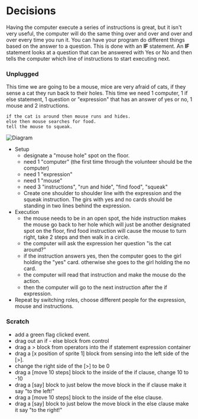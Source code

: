 # Decisions

Having the computer execute a series of instructions is great, but it isn't very useful, the computer will do the same thing over and over and over and over every time you run it.  You can have your program do different things based on the answer to a question.  This is done with an **IF** statement.  An **IF** statement looks at a question that can be answered with Yes or No and then tells the computer which line of instructions to start executing next.

### Unplugged
This time we are going to be a mouse, mice are very afraid of cats, if they sense a cat 
they run back to their holes. This time we need 1 computer, 1 if else statement, 1 question 
or "expression" that has an answer of yes or no, 1 mouse and 2 instructions.

```
if the cat is around then mouse runs and hides.
else then mouse searches for food.
tell the mouse to squeak.
```
![Diagram](https://raw.githubusercontent.com/coderdojoindy/GirlsIncWorkshop2014/master/images/if_else.png)
+ Setup
  + designate a "mouse hole" spot on the floor. 
  + need 1 "computer" (the first time through the volunteer should be the computer)
  + need 1 "expression"
  + need 1 "mouse"
  + need 3 "instructions", "run and hide", "find food", "squeak"
  + Create one shoulder to shoulder line with the expression and the squeak instruction.
    The girs with yes and no cards should be standing in two lines behind the expression.
+ Execution
  + the mouse needs to be in an open spot, the hide instruction makes the 
    mouse go back to her hole which will just be another designated spot on the floor, find food instruction
    will cause the mouse to turn right, take 2 steps and then walk in a circle.
  + the computer will ask the expression her question "is the cat around?"
  + if the instruction answers yes, then the computer goes to the girl holding the "yes" card. otherwise she goes to the girl holding the no card.
  + the computer will read that instruction and make the mouse do the action.
  + then the computer will go to the next instruction after the if expression.
+ Repeat by switching roles, choose different people for the expression, mouse and instructions.

### Scratch

+ add a green flag clicked event.
+ drag out an if - else block from control
+ drag a > block from operators into the if statement expression container
+ drag a [x position of sprite 1] block from sensing into the left side of the [>].
+ change the right side of the [>] to be 0
+ drag a [move 10 steps] block to the inside of the if clause, change 10 to -10
+ drag a [say] block to just below the move block in the if clause make it say "to the left!"
+ drag a [move 10 steps] block to the inside of the else clause.
+ drag a [say] block to just below the move block in the else clause make it say "to the right!"

